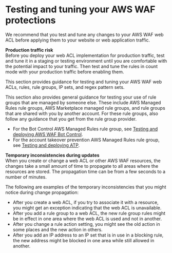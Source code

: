 # Testing and tuning your AWS WAF protections<a name="web-acl-testing"></a>

We recommend that you test and tune any changes to your AWS WAF web ACL before applying them to your website or web application traffic\. 

**Production traffic risk**  
Before you deploy your web ACL implementation for production traffic, test and tune it in a staging or testing environment until you are comfortable with the potential impact to your traffic\. Then test and tune the rules in count mode with your production traffic before enabling them\. 

This section provides guidance for testing and tuning your AWS WAF web ACLs, rules, rule groups, IP sets, and regex pattern sets\.

This section also provides general guidance for testing your use of rule groups that are managed by someone else\. These include AWS Managed Rules rule groups, AWS Marketplace managed rule groups, and rule groups that are shared with you by another account\. For these rule groups, also follow any guidance that you get from the rule group provider\.
+ For the Bot Control AWS Managed Rules rule group, see [Testing and deploying AWS WAF Bot Control](waf-bot-control-deploying.md)\. 
+ For the account takeover prevention AWS Managed Rules rule group, see [Testing and deploying ATP](waf-atp-deploying.md)\. 

**Temporary inconsistencies during updates**  
When you create or change a web ACL or other AWS WAF resources, the changes take a small amount of time to propagate to all areas where the resources are stored\. The propagation time can be from a few seconds to a number of minutes\. 

The following are examples of the temporary inconsistencies that you might notice during change propagation: 
+ After you create a web ACL, if you try to associate it with a resource, you might get an exception indicating that the web ACL is unavailable\. 
+ After you add a rule group to a web ACL, the new rule group rules might be in effect in one area where the web ACL is used and not in another\.
+ After you change a rule action setting, you might see the old action in some places and the new action in others\. 
+ After you add an IP address to an IP set that is in use in a blocking rule, the new address might be blocked in one area while still allowed in another\.
